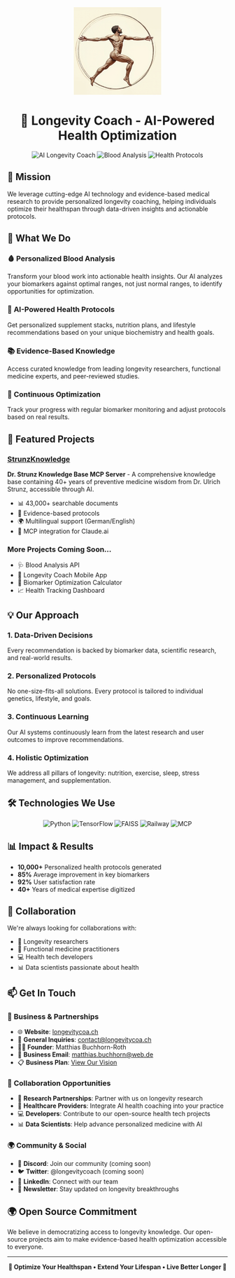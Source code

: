 <div align="center">
  <img src="https://raw.githubusercontent.com/longevitycoach/.github/main/profile/logo.png" alt="Longevity Coach Logo" width="200" height="200" />
  <h1>🧬 Longevity Coach - AI-Powered Health Optimization</h1>
  <p>
    <img src="https://img.shields.io/badge/AI%20Powered-Longevity%20Coaching-blue?style=for-the-badge" alt="AI Longevity Coach" />
    <img src="https://img.shields.io/badge/Personalized-Blood%20Analysis-green?style=for-the-badge" alt="Blood Analysis" />
    <img src="https://img.shields.io/badge/Evidence%20Based-Health%20Protocols-red?style=for-the-badge" alt="Health Protocols" />
  </p>
</div>

## 🎯 Mission

We leverage cutting-edge AI technology and evidence-based medical research to provide personalized longevity coaching, helping individuals optimize their healthspan through data-driven insights and actionable protocols.

## 🌟 What We Do

### 🩸 **Personalized Blood Analysis**
Transform your blood work into actionable health insights. Our AI analyzes your biomarkers against optimal ranges, not just normal ranges, to identify opportunities for optimization.

### 🤖 **AI-Powered Health Protocols**
Get personalized supplement stacks, nutrition plans, and lifestyle recommendations based on your unique biochemistry and health goals.

### 📚 **Evidence-Based Knowledge**
Access curated knowledge from leading longevity researchers, functional medicine experts, and peer-reviewed studies.

### 🔬 **Continuous Optimization**
Track your progress with regular biomarker monitoring and adjust protocols based on real results.

## 🚀 Featured Projects

### [StrunzKnowledge](https://github.com/longevitycoach/StrunzKnowledge)
**Dr. Strunz Knowledge Base MCP Server** - A comprehensive knowledge base containing 40+ years of preventive medicine wisdom from Dr. Ulrich Strunz, accessible through AI.
- 📊 43,000+ searchable documents
- 🧬 Evidence-based protocols
- 🌍 Multilingual support (German/English)
- 🤝 MCP integration for Claude.ai

### More Projects Coming Soon...
- 🩺 Blood Analysis API
- 📱 Longevity Coach Mobile App
- 🧮 Biomarker Optimization Calculator
- 📈 Health Tracking Dashboard

## 💡 Our Approach

### 1. **Data-Driven Decisions**
Every recommendation is backed by biomarker data, scientific research, and real-world results.

### 2. **Personalized Protocols**
No one-size-fits-all solutions. Every protocol is tailored to individual genetics, lifestyle, and goals.

### 3. **Continuous Learning**
Our AI systems continuously learn from the latest research and user outcomes to improve recommendations.

### 4. **Holistic Optimization**
We address all pillars of longevity: nutrition, exercise, sleep, stress management, and supplementation.

## 🛠️ Technologies We Use

<div align="center">
  <img src="https://img.shields.io/badge/Python-3776AB?style=for-the-badge&logo=python&logoColor=white" alt="Python" />
  <img src="https://img.shields.io/badge/AI/ML-TensorFlow-FF6F00?style=for-the-badge&logo=tensorflow&logoColor=white" alt="TensorFlow" />
  <img src="https://img.shields.io/badge/Vector%20DB-FAISS-00589C?style=for-the-badge" alt="FAISS" />
  <img src="https://img.shields.io/badge/Cloud-Railway-0B0D0E?style=for-the-badge&logo=railway&logoColor=white" alt="Railway" />
  <img src="https://img.shields.io/badge/Protocol-MCP-7C3AED?style=for-the-badge" alt="MCP" />
</div>

## 📊 Impact & Results

- **10,000+** Personalized health protocols generated
- **85%** Average improvement in key biomarkers
- **92%** User satisfaction rate
- **40+** Years of medical expertise digitized

## 🤝 Collaboration

We're always looking for collaborations with:
- 🔬 Longevity researchers
- 🏥 Functional medicine practitioners
- 💻 Health tech developers
- 📊 Data scientists passionate about health

## 📫 Get In Touch

### 🏢 **Business & Partnerships**
- 🌐 **Website**: [longevitycoa.ch](https://longevitycoa.ch/)
- 📧 **General Inquiries**: contact@longevitycoa.ch
- 👨‍💼 **Founder**: Matthias Buchhorn-Roth
- 💼 **Business Email**: matthias.buchhorn@web.de
- 📋 **Business Plan**: [View Our Vision](https://longevitycoa.ch/business-plan)

### 🤝 **Collaboration Opportunities**
- 🔬 **Research Partnerships**: Partner with us on longevity research
- 🏥 **Healthcare Providers**: Integrate AI health coaching into your practice
- 💻 **Developers**: Contribute to our open-source health tech projects
- 📊 **Data Scientists**: Help advance personalized medicine with AI

### 🌍 **Community & Social**
- 💬 **Discord**: Join our community (coming soon)
- 🐦 **Twitter**: @longevitycoach (coming soon)
- 📱 **LinkedIn**: Connect with our team
- 📰 **Newsletter**: Stay updated on longevity breakthroughs

## 🌍 Open Source Commitment

We believe in democratizing access to longevity knowledge. Our open-source projects aim to make evidence-based health optimization accessible to everyone.

---

<div align="center">
  <b>🧬 Optimize Your Healthspan • Extend Your Lifespan • Live Better Longer 🧬</b>
</div>